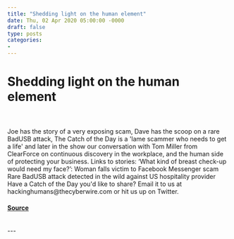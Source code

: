 ```yaml
---
title: "Shedding light on the human element"
date: Thu, 02 Apr 2020 05:00:00 -0000
draft: false
type: posts
categories: 
- 
---
```

# Shedding light on the human element

<br/>

<br/>
Joe has the story of a very exposing scam, Dave has the scoop on a rare BadUSB attack, The Catch of the Day is a 'lame scammer who needs to get a life' and later in the show our conversation with Tom Miller from ClearForce on continuous discovery in the workplace, and the human side of protecting your business. Links to stories: ‘What kind of breast check-up would need my face?’: Woman falls victim to Facebook Messenger scam Rare BadUSB attack detected in the wild against US hospitality provider Have a Catch of the Day you'd like to share? Email it to us at hackinghumans@thecyberwire.com or hit us up on Twitter.

#### [Source](https://thecyberwire.com/podcasts/hacking-humans/92/notes)

<br/>
---
